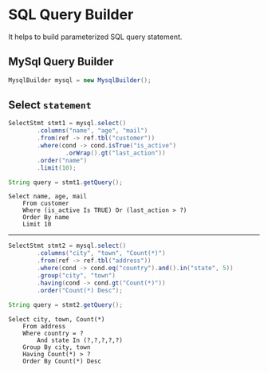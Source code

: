 # SQL Query Builder
It helps to build parameterized SQL query statement.

## MySql Query Builder
```java
MysqlBuilder mysql = new MysqlBuilder();
```

## Select `statement`
```java
SelectStmt stmt1 = mysql.select()
        .columns("name", "age", "mail")
        .from(ref -> ref.tbl("customer"))
        .where(cond -> cond.isTrue("is_active")
                .orWrap().gt("last_action"))
        .order("name")
        .limit(10);

String query = stmt1.getQuery();
```
```mysql
Select name, age, mail
    From customer
    Where (is_active Is TRUE) Or (last_action > ?)
    Order By name
    Limit 10
```
---
```java
SelectStmt stmt2 = mysql.select()
        .columns("city", "town", "Count(*)")
        .from(ref -> ref.tbl("address"))
        .where(cond -> cond.eq("country").and().in("state", 5))
        .group("city", "town")
        .having(cond -> cond.gt("Count(*)"))
        .order("Count(*) Desc");
        
String query = stmt2.getQuery();
```
```mysql
Select city, town, Count(*) 
    From address 
    Where country = ? 
        And state In (?,?,?,?,?) 
    Group By city, town 
    Having Count(*) > ? 
    Order By Count(*) Desc
```